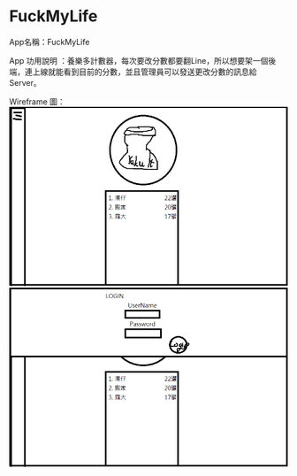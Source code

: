 # FuckMyLife

App名稱：FuckMyLife

App 功用說明 ：養樂多計數器，每次要改分數都要翻Line，所以想要架一個後端，連上線就能看到目前的分數，並且管理員可以發送更改分數的訊息給Server。

Wireframe 圖：
![image](https://github.com/BigPong/FuckMyLife/blob/master/yakult1.png)
![image](https://github.com/BigPong/FuckMyLife/blob/master/yakult2.png)
